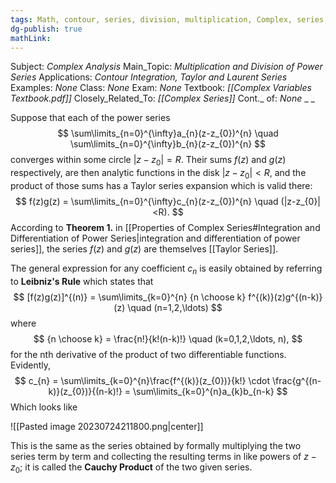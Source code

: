 ```yaml
---
tags: Math, contour, series, division, multiplication, Complex, series, Taylor, Laurent
dg-publish: true
mathLink: 
---
```

Subject: _Complex Analysis_
Main\_Topic: _Multiplication and Division of Power Series_
Applications: _Contour Integration, Taylor and Laurent Series_
Examples: _None_
Class: _None_
Exam: _None_
Textbook: _[[Complex Variables Textbook.pdf]]_
Closely\_Related\_To: _[[Complex Series]]_
Cont.\_ of: _None_ 
_
_

Suppose that each of the power series 
$$
\sum\limits_{n=0}^{\infty}a_{n}(z-z_{0})^{n} \quad  \sum\limits_{n=0}^{\infty}b_{n}(z-z_{0})^{n}
$$
converges within some circle $|z-z_{0}|=R$. Their sums $f(z)$ and $g(z)$ respectively, are then analytic functions in the disk $|z-z_{0}|<R$, and the product of those sums has a Taylor series expansion which is valid there: 
$$
f(z)g(z) =  \sum\limits_{n=0}^{\infty}c_{n}(z-z_{0})^{n} \quad (|z-z_{0}|<R).
$$
According to **Theorem 1.** in [[Properties of Complex Series#Integration and Differentiation of Power Series|integration and differentiation of power series]], the series $f(z)$ and $g(z)$ are themselves [[Taylor Series]]. 

The general expression for any coefficient $c_{n}$ is easily obtained by referring to **Leibniz's Rule** which states that 
$$
[f(z)g(z)]^{(n)} = \sum\limits_{k=0}^{n} {n \choose k} f^{(k)}(z)g^{(n-k)}(z) \quad (n=1,2,\ldots)
$$
where 
$$
{n \choose k} = \frac{n!}{k!(n-k)!} \quad (k=0,1,2,\ldots, n),
$$
for the nth derivative of the product of two differentiable functions. Evidently, 
$$
c_{n} = \sum\limits_{k=0}^{n}\frac{f^{(k)}(z_{0})}{k!} \cdot \frac{g^{(n-k)}(z_{0})}{(n-k)!} = \sum\limits_{k=0}^{n}a_{k}b_{n-k}
$$
Which looks like 

![[Pasted image 20230724211800.png|center]]

This is the same as the series obtained by formally multiplying the two series term by term and collecting the resulting terms in like powers of $z-z_{0}$; it is called the **Cauchy Product** of the two given series. 